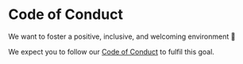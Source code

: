 # Code of Conduct

We want to foster a positive, inclusive, and welcoming environment 💜

We expect you to follow our [Code of Conduct](https://wowchemy.com/docs/hugo-tutorials/contribute/) to fulfil this goal.
